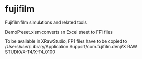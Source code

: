 # fujifilm
Fujifilm film simulations and related tools

DemoPreset.xlsm converts an Excel sheet to FP1 files

To be available in XRawStudio, FP1 files have to be copied to 
/Users/_user_/Library/Application Support/com.fujifilm.denji/X RAW STUDIO/X-T4/X-T4_0100